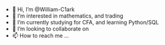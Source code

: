 - 👋 Hi, I’m @William-C1ark
- 👀 I’m interested in mathematics, and trading
- 🌱 I’m currently studying for CFA, and learning Python/SQL
- 💞️ I’m looking to collaborate on 
- 📫 How to reach me ...

<!---
William-C1ark/William-C1ark is a ✨ special ✨ repository because its `README.md` (this file) appears on your GitHub profile.
You can click the Preview link to take a look at your changes.
--->
